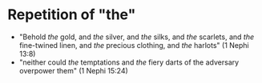 # Repetition of "the"

*   "Behold *the* gold, and *the* silver, and *the* silks, and *the* scarlets,
    and *the* fine-twined linen, and *the* precious clothing, and *the* harlots"
    (1 Nephi 13:8)
*   "neither could *the* temptations and *the* fiery darts of the adversary
    overpower them" (1 Nephi 15:24)